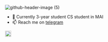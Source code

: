 ![github-header-image (5)](https://github.com/user-attachments/assets/9c1db7aa-91af-41e3-a1f4-9c2112880b5e)



- 🔭 Currently 3-year student CS student in MAI<br>
- 📫 Reach me on [telegram](https://t.me/ilyaiv4)
<img src="https://raw.githubusercontent.com/Tarikul-Islam-Anik/Animated-Fluent-Emojis/master/Emojis/Smilies/Alien%20Monster.png" alt="Alien Monster" width="20" height="20" />

<!--
**Riter/Riter** is a ✨ _special_ ✨ repository because its `README.md` (this file) appears on your GitHub profile.

Here are some ideas to get you started:

- 🔭 I’m currently working on ...
- 🌱 I’m currently learning ...
- 👯 I’m looking to collaborate on ...
- 🤔 I’m looking for help with ...
- 💬 Ask me about ...
- 📫 How to reach me: ...
- 😄 Pronouns: ...
- ⚡ Fun fact: ...
-->
